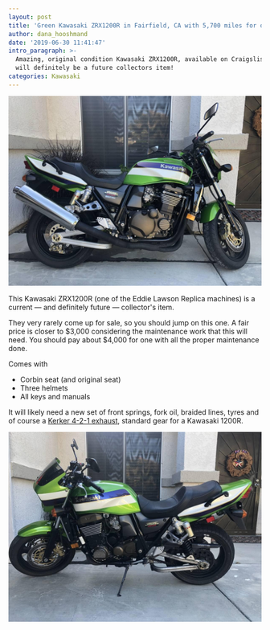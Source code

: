 ```yaml
---
layout: post
title: 'Green Kawasaki ZRX1200R in Fairfield, CA with 5,700 miles for or $4,995'
author: dana_hooshmand
date: '2019-06-30 11:41:47'
intro_paragraph: >-
  Amazing, original condition Kawasaki ZRX1200R, available on Craigslist. This
  will definitely be a future collectors item!
categories: Kawasaki
---
```

![A ZRX1200R in amazing condition. Low miles. And green!](/assets/img/uploads/create-a-jekyll-and-netlify-website-zrx1200r-pic-2.jpg "A ZRX1200R in amazing condition. Low miles. And green!")

This Kawasaki ZRX1200R (one of the Eddie Lawson Replica machines) is a current — and definitely future — collector's item.

They very rarely come up for sale, so you should jump on this one. A fair price is closer to $3,000 considering the maintenance work that this will need. You should pay about $4,000 for one with all the proper maintenance done.

Comes with 

* Corbin seat (and original seat)
* Three helmets
* All keys and manuals

It will likely need a new set of front springs, fork oil, braided lines, tyres and of course a [Kerker 4-2-1 exhaust](https://www.ebay.com/b/Kerker-Motorcycle-Exhausts-Exhaust-System-Parts-for-Kawasaki/180027/bn_20329005), standard gear for a Kawasaki 1200R.

![](/assets/img/uploads/create-a-jekyll-and-netlify-website-zrx1200r-pic.jpg)
